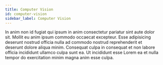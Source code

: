 ```yaml
---
title: Computer Vision
id: computer-vision
sidebar_label: Computer Vision
---
```


In anim non id fugiat qui ipsum in anim consectetur pariatur sint aute dolor sit. Mollit eu anim ipsum commodo occaecat excepteur. Esse adipisicing deserunt nostrud officia nulla ad commodo nostrud reprehenderit et deserunt dolore aliqua minim. Consequat culpa in consequat et non labore officia incididunt ullamco culpa sunt ea. Ut incididunt esse Lorem ea et nulla tempor do exercitation minim magna anim esse culpa.


